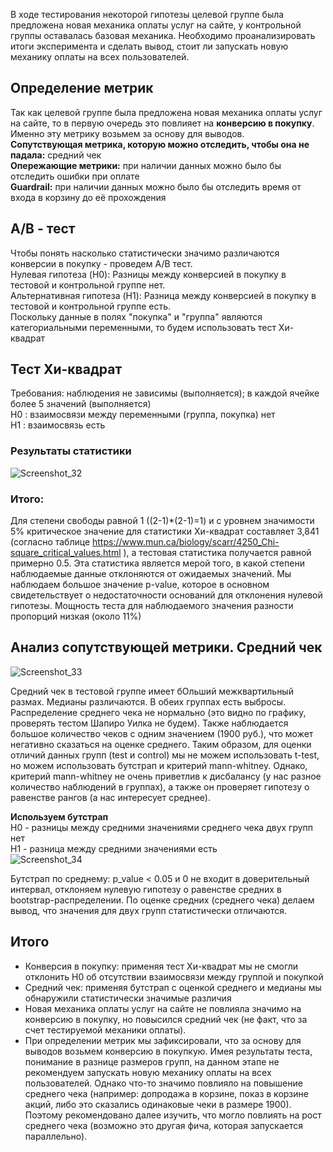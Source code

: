 В ходе тестирования некоторой гипотезы целевой группе была предложена новая механика оплаты услуг на сайте, у контрольной группы оставалась базовая механика.
Необходимо проанализировать итоги эксперимента и сделать вывод, стоит ли запускать новую механику оплаты на всех пользователей.

## Определение метрик
Так как целевой группе была предложена новая механика оплаты услуг на сайте, то в первую очередь это повлияет на **конверсию в покупку**.
Именно эту метрику возьмем за основу для выводов.    
**Сопутствующая метрика, которую можно отследить, чтобы она не падала:** средний чек   
**Опережающие метрики:** при наличии данных можно было бы отследить ошибки при оплате   
**Guardrail:** при наличии данных можно было бы отследить время от входа в корзину до её прохождения   

## A/B - тест
Чтобы понять насколько статистически значимо различаются конверсии в покупку - проведем A/B тест.   
Нулевая гипотеза (H0): Разницы между конверсией в покупку в тестовой и контрольной группе нет.    
Альтернативная гипотеза (H1): Разница между конверсией в покупку в тестовой и контрольной группе есть.    
Поскольку данные в полях "покупка" и "группа" являются категориальными переменными, то будем использовать тест Хи-квадрат

## Тест Хи-квадрат
Требования: наблюдения не зависимы (выполняется); в каждой ячейке более 5 значений (выполняется)    
H0 : взаимосвязи между переменными (группа, покупка) нет    
H1 : взаимосвязь есть    
### Результаты статистики
![Screenshot_32](https://user-images.githubusercontent.com/104904113/201681112-5801b200-8259-4ffa-ab45-8ba54a43e304.jpg)
### Итого:
Для степени свободы равной 1 ((2-1)*(2-1)=1) и с уровнем значимости 5% критическое значение для статистики Хи-квадрат составляет 3,841 (согласно таблице https://www.mun.ca/biology/scarr/4250_Chi-square_critical_values.html ), а тестовая статистика получается равной примерно 0.5. Эта статистика является мерой того, в какой степени наблюдаемые данные отклоняются от ожидаемых значений.
Мы наблюдаем большое значение p-value, которое в основном свидетельствует о недостаточности оснований для отклонения нулевой гипотезы.
Мощность теста для наблюдаемого значения разности пропорций низкая (около 11%)

## Анализ сопутствующей метрики. Средний чек
![Screenshot_33](https://user-images.githubusercontent.com/104904113/201681386-b0004a3e-34da-424b-ba9a-bbe0ae35e13f.jpg)

Средний чек в тестовой группе имеет бОльший межквартильный размах. Медианы различаются. В обеих группах есть выбросы. Распределение среднего чека не нормально
(это видно по графику, проверять тестом Шапиро Уилка не будем). Также наблюдается большое количество чеков с одним значением (1900 руб.), что может негативно сказаться
на оценке среднего. Таким образом, для оценки отличий данных групп (test и control) мы не можем использовать t-test,
но можем использовать бутстрап и критерий mann-whitney. Однако, критерий mann-whitney не очень приветлив к дисбалансу (у нас разное количество наблюдений в группах),
а также он проверяет гипотезу о равенстве рангов (а нас интересует среднее).

**Используем бутстрап**      
H0 - разницы между средними значениями среднего чека двух групп нет    
H1 - разница между средними значениями есть     
![Screenshot_34](https://user-images.githubusercontent.com/104904113/201681676-5419942e-11cf-4b5e-a44f-e4a67312ad63.jpg)

Бутстрап по среднему: p_value < 0.05 и 0 не входит в доверительный интервал, отклоняем нулевую гипотезу о равенстве средних в bootstrap-распределении.
По оценке средних (среднего чека) делаем вывод, что значения для двух групп статистически отличаются.

## Итого
* Конверсия в покупку: применяя тест Хи-квадрат мы не смогли отклонить H0 об отсутствии взаимосвязи между группой и покупкой
* Средний чек: применяя бутстрап с оценкой среднего и медианы мы обнаружили статистически значимые различия
* Новая механика оплаты услуг на сайте не повлияла значимо на конверсию в покупку, но повысился средний чек (не факт, что за счет тестируемой механики оплаты).
* При определении метрик мы зафиксировали, что за основу для выводов возьмем конверсию в покупкую. Имея результаты теста, понимание в разнице размеров групп,
на данном этапе не рекомендуем запускать новую механику оплаты на всех пользователей. Однако что-то значимо повлияло на повышение среднего чека (например:
допродажа в корзине, показ в корзине акций, либо это сказались одинаковые чеки в размере 1900). Поэтому рекомендовано далее изучить, что могло повлиять на рост
среднего чека (возможно это другая фича, которая запускается параллельно).
